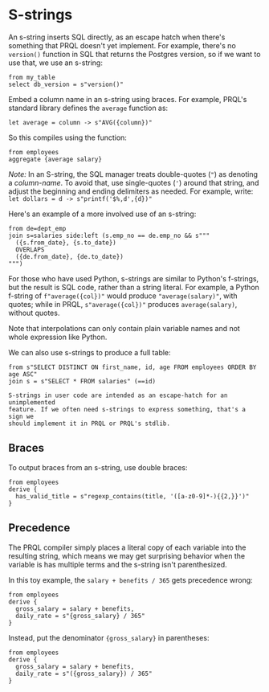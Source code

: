 # S-strings

An s-string inserts SQL directly, as an escape hatch when there's something that
PRQL doesn't yet implement. For example, there's no `version()` function in SQL
that returns the Postgres version, so if we want to use that, we use an
s-string:

```prql
from my_table
select db_version = s"version()"
```

Embed a column name in an s-string using braces. For example, PRQL's standard
library defines the `average` function as:

```prql no-eval
let average = column -> s"AVG({column})"
```

So this compiles using the function:

```prql
from employees
aggregate {average salary}
```

_Note:_ In an S-string, the SQL manager treats double-quotes (`"`) as denoting a
_column-name_. To avoid that, use single-quotes (`'`) around that string, and
adjust the beginning and ending delimiters as needed. For example, write:
`let dollars = d -> s"printf('$%,d',{d})"`

Here's an example of a more involved use of an s-string:

```prql
from de=dept_emp
join s=salaries side:left (s.emp_no == de.emp_no && s"""
  ({s.from_date}, {s.to_date})
  OVERLAPS
  ({de.from_date}, {de.to_date})
""")
```

For those who have used Python, s-strings are similar to Python's f-strings, but
the result is SQL code, rather than a string literal. For example, a Python
f-string of `f"average({col})"` would produce `"average(salary)"`, with quotes;
while in PRQL, `s"average({col})"` produces `average(salary)`, without quotes.

Note that interpolations can only contain plain variable names and not whole
expression like Python.

We can also use s-strings to produce a full table:

```prql
from s"SELECT DISTINCT ON first_name, id, age FROM employees ORDER BY age ASC"
join s = s"SELECT * FROM salaries" (==id)
```

```admonish note
S-strings in user code are intended as an escape-hatch for an unimplemented
feature. If we often need s-strings to express something, that's a sign we
should implement it in PRQL or PRQL's stdlib.
```

## Braces

To output braces from an s-string, use double braces:

```prql
from employees
derive {
  has_valid_title = s"regexp_contains(title, '([a-z0-9]*-){{2,}}')"
}
```

## Precedence

The PRQL compiler simply places a literal copy of each variable into the
resulting string, which means we may get surprising behavior when the variable
is has multiple terms and the s-string isn't parenthesized.

In this toy example, the `salary + benefits / 365` gets precedence wrong:

```prql
from employees
derive {
  gross_salary = salary + benefits,
  daily_rate = s"{gross_salary} / 365"
}
```

Instead, put the denominator `{gross_salary}` in parentheses:

```prql
from employees
derive {
  gross_salary = salary + benefits,
  daily_rate = s"({gross_salary}) / 365"
}
```
